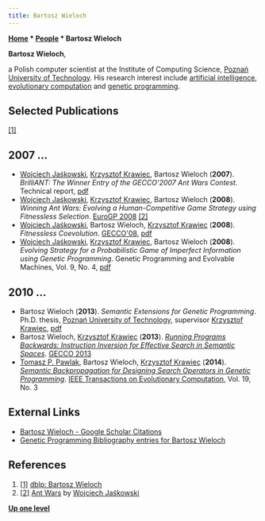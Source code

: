 ```yaml
---
title: Bartosz Wieloch
---
```

**[Home](Home "Home") * [People](People "People") * Bartosz Wieloch**

**Bartosz Wieloch**,

a Polish computer scientist at the Institute of Computing Science,
[Poznań University of Technology](https://en.wikipedia.org/wiki/Pozna%C5%84_University_of_Technology).
His research interest include [artificial intelligence](Artificial_Intelligence "Artificial Intelligence"), [evolutionary computation](Genetic_Programming#EvolutionaryComputation "Genetic Programming") and [genetic programming](Genetic_Programming "Genetic Programming").

## Selected Publications

<a id="cite-note-1" href="#cite-ref-1">[1]</a>

## 2007 ...

- [Wojciech Jaśkowski](Wojciech_Ja%C5%9Bkowski "Wojciech Jaśkowski"), [Krzysztof Krawiec](Krzysztof_Krawiec "Krzysztof Krawiec"), Bartosz Wieloch (**2007**). *BrilliANT: The Winner Entry of the GECCO'2007 Ant Wars Contest.* Technical report, [pdf](http://www.cs.put.poznan.pl/wjaskowski/pub/papers/jaskowski07antwars.pdf)
- [Wojciech Jaśkowski](Wojciech_Ja%C5%9Bkowski "Wojciech Jaśkowski"), [Krzysztof Krawiec](Krzysztof_Krawiec "Krzysztof Krawiec"), Bartosz Wieloch (**2008**). *Winning Ant Wars: Evolving a Human-Competitive Game Strategy using Fitnessless Selection*. [EuroGP 2008](https://dblp.uni-trier.de/db/conf/eurogp/eurogp2008.html) <a id="cite-note-2" href="#cite-ref-2">[2]</a>
- [Wojciech Jaśkowski](Wojciech_Ja%C5%9Bkowski "Wojciech Jaśkowski"), Bartosz Wieloch, [Krzysztof Krawiec](Krzysztof_Krawiec "Krzysztof Krawiec") (**2008**). *Fitnessless Coevolution*. [GECCO'08](https://dblp.uni-trier.de/db/conf/gecco/gecco2008.html), [pdf](http://www.cs.put.poznan.pl/wjaskowski/pub/papers/jaskowski08fitnessless.pdf)
- [Wojciech Jaśkowski](Wojciech_Ja%C5%9Bkowski "Wojciech Jaśkowski"), [Krzysztof Krawiec](Krzysztof_Krawiec "Krzysztof Krawiec"), Bartosz Wieloch (**2008**). *Evolving Strategy for a Probabilistic Game of Imperfect Information using Genetic Programming*. Genetic Programming and Evolvable Machines, Vol. 9, No. 4, [pdf](http://www.cs.put.poznan.pl/wjaskowski/pub/papers/jaskowski08evolving.pdf)

## 2010 ...

- Bartosz Wieloch (**2013**). *Semantic Extensions for Genetic Programming*. Ph.D. thesis, [Poznań University of Technology](https://en.wikipedia.org/wiki/Pozna%C5%84_University_of_Technology), supervisor [Krzysztof Krawiec](Krzysztof_Krawiec "Krzysztof Krawiec"), [pdf](http://www.cs.put.poznan.pl/bwieloch/papers/Wieloch_PhD.pdf)
- Bartosz Wieloch, [Krzysztof Krawiec](Krzysztof_Krawiec "Krzysztof Krawiec") (**2013**). *[Running Programs Backwards: Instruction Inversion for Effective Search in Semantic Spaces](https://dl.acm.org/doi/10.1145/2463372.2463493)*. [GECCO 2013](https://dblp.uni-trier.de/db/conf/gecco/gecco2013.html)
- [Tomasz P. Pawlak](https://scholar.google.pl/citations?user=U34sLzMAAAAJ), Bartosz Wieloch, [Krzysztof Krawiec](Krzysztof_Krawiec "Krzysztof Krawiec") (**2014**). *[Semantic Backpropagation for Designing Search Operators in Genetic Programming](https://ieeexplore.ieee.org/document/6808504)*. [IEEE Transactions on Evolutionary Computation](IEEE#EC "IEEE"), Vol. 19, No. 3

## External Links

- [Bartosz Wieloch - Google Scholar Citations](https://scholar.google.pl/citations?user=DaX3DM4AAAAJ&hl=en)
- [Genetic Programming Bibliography entries for Bartosz Wieloch](http://gpbib.cs.ucl.ac.uk/gp-html/BartoszWieloch.html)

## References

1. <a id="cite-ref-1" href="#cite-note-1">[1]</a> [dblp: Bartosz Wieloch](https://dblp.uni-trier.de/pers/hd/w/Wieloch:Bartosz.html)
1. <a id="cite-ref-2" href="#cite-note-2">[2]</a> [Ant Wars](http://www.cs.put.poznan.pl/wjaskowski/projects/ant-wars) by [Wojciech Jaśkowski](Wojciech_Ja%C5%9Bkowski "Wojciech Jaśkowski")

**[Up one level](People "People")**


